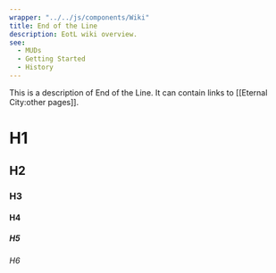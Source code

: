 ```yaml
---
wrapper: "../../js/components/Wiki"
title: End of the Line
description: EotL wiki overview.
see:
  - MUDs
  - Getting Started
  - History
---
```


This is a description of End of the Line. It can contain links to [[Eternal City:other pages]].

# H1
## H2
### H3
#### H4
##### H5
###### H6

